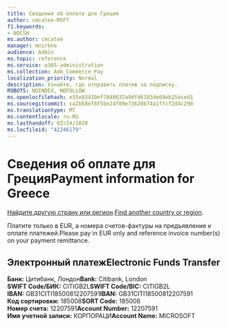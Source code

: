 ```yaml
---
title: Сведения об оплате для Греция
author: cmcatee-MSFT
f1.keywords:
- NOCSH
ms.author: cmcatee
manager: mnirkhe
audience: Admin
ms.topic: reference
ms.service: o365-administration
ms.collection: Adm_Commerce_Pay
localization_priority: Normal
description: Узнайте, где отправить платеж за подписку.
ROBOTS: NOINDEX, NOFOLLOW
ms.openlocfilehash: e35e83410ef7840037a9dfd6183de04eb15aced1
ms.sourcegitcommit: ca2b58ef8f5be24f09e73620b74a1ffcf2d4c290
ms.translationtype: MT
ms.contentlocale: ru-RU
ms.lasthandoff: 02/24/2020
ms.locfileid: "42246179"
---
```

# <a name="payment-information-for-greece"></a><span data-ttu-id="24abe-103">Сведения об оплате для Греция</span><span class="sxs-lookup"><span data-stu-id="24abe-103">Payment information for Greece</span></span>

<span data-ttu-id="24abe-104">[Найдите другую страну или регион](../billing-and-payments/pay-for-your-subscription.md).</span><span class="sxs-lookup"><span data-stu-id="24abe-104">[Find another country or region](../billing-and-payments/pay-for-your-subscription.md).</span></span>

<span data-ttu-id="24abe-105">Платите только в EUR, а номера счетов-фактуры на предъявление к оплате платежей.</span><span class="sxs-lookup"><span data-stu-id="24abe-105">Please pay in EUR only and reference invoice number(s) on your payment remittance.</span></span>

## <a name="electronic-funds-transfer"></a><span data-ttu-id="24abe-106">Электронный платеж</span><span class="sxs-lookup"><span data-stu-id="24abe-106">Electronic Funds Transfer</span></span>

<span data-ttu-id="24abe-107">**Банк:** Цитибанк, Лондон</span><span class="sxs-lookup"><span data-stu-id="24abe-107">**Bank:** Citibank, London</span></span>  
<span data-ttu-id="24abe-108">**SWIFT Code/БИК:** CITIGB2L</span><span class="sxs-lookup"><span data-stu-id="24abe-108">**SWIFT Code/BIC:** CITIGB2L</span></span>  
<span data-ttu-id="24abe-109">**IBAN:** GB31CITI18500812207591</span><span class="sxs-lookup"><span data-stu-id="24abe-109">**IBAN:** GB31CITI18500812207591</span></span>  
<span data-ttu-id="24abe-110">**Код сортировки:** 185008</span><span class="sxs-lookup"><span data-stu-id="24abe-110">**SORT Code:** 185008</span></span>  
<span data-ttu-id="24abe-111">**Номер счета:** 12207591</span><span class="sxs-lookup"><span data-stu-id="24abe-111">**Account Number:** 12207591</span></span>  
<span data-ttu-id="24abe-112">**Имя учетной записи:** КОРПОРАЦИ</span><span class="sxs-lookup"><span data-stu-id="24abe-112">**Account Name:** MICROSOFT</span></span>  